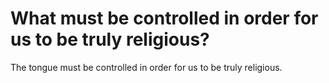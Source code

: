 # What must be controlled in order for us to be truly religious?

The tongue must be controlled in order for us to be truly religious.
